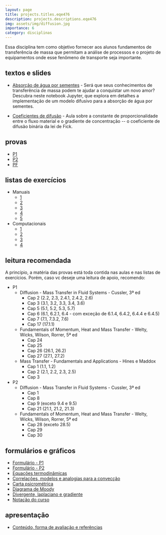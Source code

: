 ```yaml
---
layout: page
title: projects.titles.eqe476
description: projects.descriptions.eqe476
img: assets/img/diffusion.jpg
importance: 6
category: disciplinas
---
```


Essa disciplina tem como objetivo fornecer aos alunos fundamentos de transferência de massa que permitam a análise de processos e o projeto de equipamentos onde esse fenômeno de transporte seja importante.

## textos e slides

* [Absorção de água por sementes](https://nbviewer.org/github/afraeq/jupyter-eq/blob/master/difusao_sementes.ipynb) - Será que seus conhecimentos de transferência de massa podem te ajudar a conquistar um novo amor? Descubra neste notebook Jupyter, que explora em detalhes a implementação de um modelo difusivo para a absorção de água por sementes.

* [Coeficientes de difusão](https://drive.google.com/file/d/1acTtWUWx1Ng5HSAabL6d2oVN7QfxOBq9/view?usp=sharing) - Aula sobre a constante de proporcionalidade entre o fluxo material e o gradiente de concentração -- o coeficiente de difusão binária da lei de Fick.

## provas

* [P1](https://drive.google.com/file/d/1LkxyNmRTZ-kCgiAKeciVP79_kNzUB31x/view?usp=sharing)
* [P2](https://drive.google.com/file/d/1CE1gT-UOEbzWhChVfrtyRgnxEykNFgWw/view?usp=sharing)
* [PF](https://drive.google.com/file/d/1nwlGvT2oxXA_72PxdmgQNkNKhhHo1aBw/view?usp=sharing)

## listas de exercícios

* Manuais
	* [1](https://drive.google.com/file/d/1kHR_SOtEvyWw-Qt0L3DO_HBBR0QS6jF6/view?usp=sharing)
	* [2](https://drive.google.com/file/d/1vnOZdi4TcsjTQpE_SzsesqZFd9YTRQq9/view?usp=sharing)
	* [3](https://drive.google.com/file/d/1EY3GIBDgk_xhbAH_pgNfQGaVCRjIWsLD/view?usp=sharing)
	* [4](https://drive.google.com/file/d/1da1-ZHjPSQO8syqeW_DbrS6EUQgB1n_y/view?usp=sharing)
	* [5](https://drive.google.com/file/d/1QZCFCjAufOTd4BBZSfKJ1312YT2t93cT/view?usp=sharing)
* Computacionais
	* [1](https://drive.google.com/file/d/1yaMc46GapIBtUvXsUgY0TovOdhjn7kQ_/view?usp=sharing)
	* [2](https://drive.google.com/file/d/1kXklxN5avbNUFRnkaCTgDnDPEdN6UhAr/view?usp=sharing)
	* [3](https://drive.google.com/file/d/1EfB_Wu3GunD8jy-djEH5OOLpwpsh_WLu/view?usp=sharing)
	* [4](https://drive.google.com/file/d/1DtIDmDIHrSVEG8bs3iC_k4XuZCq1ZLYl/view?usp=sharing)

## leitura recomendada

A princípio, a matéria das provas está toda contida nas aulas e nas listas de exercícios. Porém, caso vc deseje uma leitura de apoio, recomendo:

* P1
	* Diffusion - Mass Transfer in Fluid Systems - Cussler, 3ª ed 
		* Cap 2 (2.2, 2.3, 2.4.1, 2.4.2, 2.6)
		* Cap 3 (3.1, 3.2, 3.3, 3.4, 3.6)
		* Cap 5 (5.1, 5.2, 5.3, 5.7)
		* Cap 6 (6.1, 6.2.1, 6.4 - com exceção de 6.1.4, 6.4.2, 6.4.4 e 6.4.5)
		* Cap 7 (7.1, 7.3.2, 7.6) 
		* Cap 17 (17.1.1)
	* Fundamentals of Momentum, Heat and Mass Transfer -  Welty, Wicks, Wilson, Rorrer, 5ª ed
		* Cap 24
		* Cap 25
		* Cap 26 (26.1, 26.2)
		* Cap 27 (27.1, 27.2)
	* Mass Transfer - Fundamentals and Applications - Hines e Maddox 
		* Cap 1 (1.1, 1.2)
		* Cap 2 (2.1, 2.2, 2.3, 2.5)
		* Cap 3
* P2
	* Diffusion - Mass Transfer in Fluid Systems - Cussler, 3ª ed 
		* Cap 1
		* Cap 8
		* Cap 9 (exceto 9.4 e 9.5)
		* Cap 21 (21.1, 21.2, 21.3)
	* Fundamentals of Momentum, Heat and Mass Transfer -  Welty, Wicks, Wilson, Rorrer, 5ª ed
		* Cap 28 (exceto 28.5)
		* Cap 29
		* Cap 30


## formulários e gráficos

* [Formulário - P1](https://drive.google.com/file/d/1cPkZ3MfXO6jxxGknBG7SPFeqI4DNpClD/view?usp=sharing)
* [Formulário - P2](https://drive.google.com/file/d/173vSfSu9vmfN0JixMoxioB46J8_3F78H/view?usp=sharing)
* [Equações termodinâmicas](https://drive.google.com/file/d/1MyzShRn_guDsiF7-n_yncHeeMRhgF-XR/view?usp=share_link)
* [Correlações, modelos e analogias para a convecção](https://drive.google.com/file/d/1b9o31WVqFXY-1P699XRFfI4LATqIF8zU/view?usp=sharing)
* [Carta psicrométrica](https://drive.google.com/file/d/15V-P0bT4nAUZwYz0t0H7UlACfZf1XMFJ/view?usp=sharing)
* [Diagrama de Moody](https://drive.google.com/file/d/13a1qw3P9fyy30s1R-nEbCpgMKZw854Sv/view?usp=sharing)
* [Divergente, laplaciano e gradiente](https://drive.google.com/file/d/1-F2WRZ4inJNtv2DK55x5-BUGfmwqOVki/view?usp=sharing)
* [Notação do curso](https://drive.google.com/file/d/1-5c5AKv9ZIumJyLZs4x0CqMpnWsZKG9J/view?usp=sharing)

##  apresentação

* [Conteúdo, forma de avaliação e referências](https://drive.google.com/file/d/1xfJmra0U3WO7Vj8z3NRGy93PgWonDOkf/view?usp=sharing)